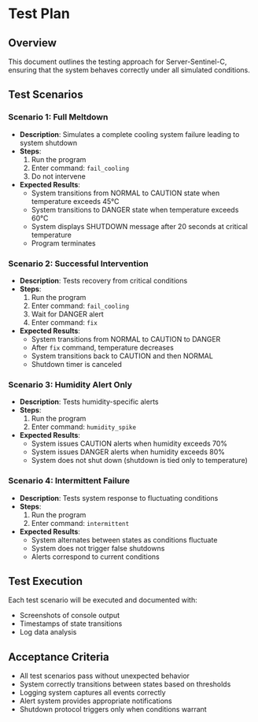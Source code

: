 # Test Plan

## Overview
This document outlines the testing approach for Server-Sentinel-C, ensuring that the system behaves correctly under all simulated conditions.

## Test Scenarios

### Scenario 1: Full Meltdown
- **Description**: Simulates a complete cooling system failure leading to system shutdown
- **Steps**:
  1. Run the program
  2. Enter command: `fail_cooling`
  3. Do not intervene
- **Expected Results**:
  - System transitions from NORMAL to CAUTION state when temperature exceeds 45°C
  - System transitions to DANGER state when temperature exceeds 60°C
  - System displays SHUTDOWN message after 20 seconds at critical temperature
  - Program terminates

### Scenario 2: Successful Intervention
- **Description**: Tests recovery from critical conditions
- **Steps**:
  1. Run the program
  2. Enter command: `fail_cooling`
  3. Wait for DANGER alert
  4. Enter command: `fix`
- **Expected Results**:
  - System transitions from NORMAL to CAUTION to DANGER
  - After `fix` command, temperature decreases
  - System transitions back to CAUTION and then NORMAL
  - Shutdown timer is canceled

### Scenario 3: Humidity Alert Only
- **Description**: Tests humidity-specific alerts
- **Steps**:
  1. Run the program
  2. Enter command: `humidity_spike`
- **Expected Results**:
  - System issues CAUTION alerts when humidity exceeds 70%
  - System issues DANGER alerts when humidity exceeds 80%
  - System does not shut down (shutdown is tied only to temperature)

### Scenario 4: Intermittent Failure
- **Description**: Tests system response to fluctuating conditions
- **Steps**:
  1. Run the program
  2. Enter command: `intermittent`
- **Expected Results**:
  - System alternates between states as conditions fluctuate
  - System does not trigger false shutdowns
  - Alerts correspond to current conditions

## Test Execution
Each test scenario will be executed and documented with:
- Screenshots of console output
- Timestamps of state transitions
- Log data analysis

## Acceptance Criteria
- All test scenarios pass without unexpected behavior
- System correctly transitions between states based on thresholds
- Logging system captures all events correctly
- Alert system provides appropriate notifications
- Shutdown protocol triggers only when conditions warrant